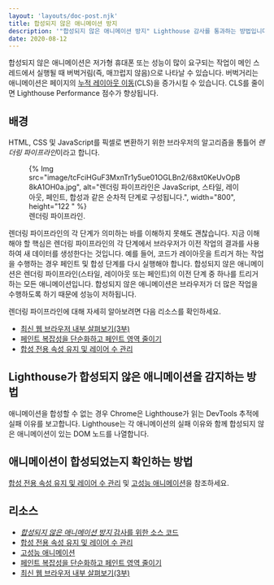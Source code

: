 ```yaml
---
layout: 'layouts/doc-post.njk'
title: 합성되지 않은 애니메이션 방지
description: '"합성되지 않은 애니메이션 방지" Lighthouse 감사를 통과하는 방법입니다.'
date: 2020-08-12
---
```


합성되지 않은 애니메이션은 저가형 휴대폰 또는 성능이 많이 요구되는 작업이 메인 스레드에서 실행될 때 버벅거림(즉, 매끄럽지 않음)으로 나타날 수 있습니다. 버벅거리는 애니메이션은 페이지의 [누적 레이아웃 이동](https://web.dev/articles/cls)(CLS)을 증가시킬 수 있습니다. CLS를 줄이면 Lighthouse Performance 점수가 향상됩니다.

## 배경

HTML, CSS 및 JavaScript를 픽셀로 변환하기 위한 브라우저의 알고리즘을 통틀어 *렌더링 파이프라인*이라고 합니다.

<figure>{% Img src="image/tcFciHGuF3MxnTr1y5ue01OGLBn2/68xt0KeUvOpB8kA1OH0a.jpg", alt="렌더링 파이프라인은 JavaScript, 스타일, 레이아웃, 페인트, 합성과 같은 순차적 단계로 구성됩니다.", width="800", height="122 " %}<figcaption> 렌더링 파이프라인.</figcaption></figure>

렌더링 파이프라인의 각 단계가 의미하는 바를 이해하지 못해도 괜찮습니다. 지금 이해해야 할 핵심은 렌더링 파이프라인의 각 단계에서 브라우저가 이전 작업의 결과를 사용하여 새 데이터를 생성한다는 것입니다. 예를 들어, 코드가 레이아웃을 트리거 하는 작업을 수행하는 경우 페인트 및 합성 단계를 다시 실행해야 합니다. 합성되지 않은 애니메이션은 렌더링 파이프라인(스타일, 레이아웃 또는 페인트)의 이전 단계 중 하나를 트리거 하는 모든 애니메이션입니다. 합성되지 않은 애니메이션은 브라우저가 더 많은 작업을 수행하도록 하기 때문에 성능이 저하됩니다.

렌더링 파이프라인에 대해 자세히 알아보려면 다음 리소스를 확인하세요.

- [최신 웹 브라우저 내부 살펴보기(3부)](https://developers.google.com/web/updates/2018/09/inside-browser-part3)
- [페인트 복잡성을 단순화하고 페인트 영역 줄이기](https://developers.google.com/web/fundamentals/performance/rendering/simplify-paint-complexity-and-reduce-paint-areas)
- [합성 전용 속성 유지 및 레이어 수 관리](https://developers.google.com/web/fundamentals/performance/rendering/stick-to-compositor-only-properties-and-manage-layer-count)

## Lighthouse가 합성되지 않은 애니메이션을 감지하는 방법

애니메이션을 합성할 수 없는 경우 Chrome은 Lighthouse가 읽는 DevTools 추적에 실패 이유를 보고합니다. Lighthouse는 각 애니메이션의 실패 이유와 함께 합성되지 않은 애니메이션이 있는 DOM 노드를 나열합니다.

## 애니메이션이 합성되었는지 확인하는 방법

[합성 전용 속성 유지 및 레이어 수 관리](https://developers.google.com/web/fundamentals/performance/rendering/stick-to-compositor-only-properties-and-manage-layer-count) 및 [고성능 애니메이션](https://web.dev/articles/animations-guide)을 참조하세요.

## 리소스

- [*합성되지 않은 애니메이션 방지* 감사를 위한 소스 코드](https://github.com/GoogleChrome/lighthouse/blob/master/lighthouse-core/audits/non-composited-animations.js)
- [합성 전용 속성 유지 및  레이어 수 관리](https://developers.google.com/web/fundamentals/performance/rendering/stick-to-compositor-only-properties-and-manage-layer-count)
- [고성능 애니메이션](https://web.dev/articles/animations-guide)
- [페인트 복잡성을 단순화하고 페인트 영역 줄이기](https://developers.google.com/web/fundamentals/performance/rendering/simplify-paint-complexity-and-reduce-paint-areas)
- [최신 웹 브라우저 내부 살펴보기(3부)](https://developers.google.com/web/updates/2018/09/inside-browser-part3)
